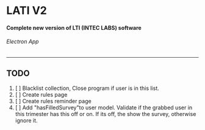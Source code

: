 # LATI V2
#### Complete new version of LTI (INTEC LABS) software
###### Electron App
---
## TODO
1. [ ] Blacklist collection, Close program if user is in this list.
2. [ ] Create rules page
3. [ ] Create rules reminder page
4. [ ] Add  "hasFilledSurvey"to user model. Validate if the grabbed user in this trimester has this off or on. If its off, the show the survey, otherwise ignore it.